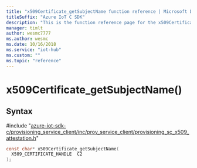 ```yaml
---                             
title: "x509Certificate_getSubjectName function reference | Microsoft Docs" 
titleSuffix: "Azure IoT C SDK"            
description: "This is the function reference page for the x509Certificate_getSubjectName() function in the Azure IoT C SDK. This SDK is used with Azure IoT Hub and Azure IoT Hub Device Provisioning Service"            
manager: timlt                 
author: wesmc7777              
ms.author: wesmc               
ms.date: 10/16/2018                    
ms.service: "iot-hub"             
ms.custom: ""                
ms.topic: "reference"        
---                            
```


# x509Certificate_getSubjectName()

## Syntax

\#include "[azure-iot-sdk-c/provisioning_service_client/inc/prov_service_client/provisioning_sc_x509_attestation.h](../provisioning-sc-x509-attestation-h.md)"  
```C
const char* x509Certificate_getSubjectName(
  X509_CERTIFICATE_HANDLE  C2
);
```

